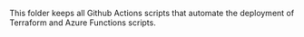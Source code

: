 This folder keeps all Github Actions scripts that automate the deployment of Terraform and Azure Functions scripts.